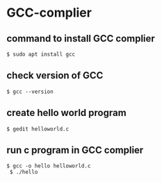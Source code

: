 # GCC-complier

## command to install GCC complier 
<code>$ sudo apt install gcc</code>
## check version of GCC
<code>$ gcc --version</code>
## create hello world program
<code>$ gedit helloworld.c</code>
## run c program in GCC complier
<code>$ gcc -o hello helloworld.c <br/>
$ ./hello
</code>

